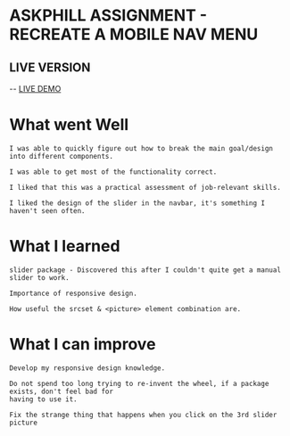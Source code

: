 
# ASKPHILL ASSIGNMENT - RECREATE A MOBILE NAV MENU


## LIVE VERSION


-- [LIVE DEMO](https://shile-stocks.netlify.app/)



# What went Well

    I was able to quickly figure out how to break the main goal/design into different components.

    I was able to get most of the functionality correct.

    I liked that this was a practical assessment of job-relevant skills.

    I liked the design of the slider in the navbar, it's something I haven't seen often.

# What I learned

    slider package - Discovered this after I couldn't quite get a manual slider to work.

    Importance of responsive design.

    How useful the srcset & <picture> element combination are.

# What I can improve

    Develop my responsive design knowledge.

    Do not spend too long trying to re-invent the wheel, if a package exists, don't feel bad for 
    having to use it.

    Fix the strange thing that happens when you click on the 3rd slider picture
